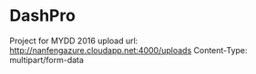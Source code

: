 # DashPro
Project for MYDD 2016
upload url: http://nanfengazure.cloudapp.net:4000/uploads
Content-Type: multipart/form-data
